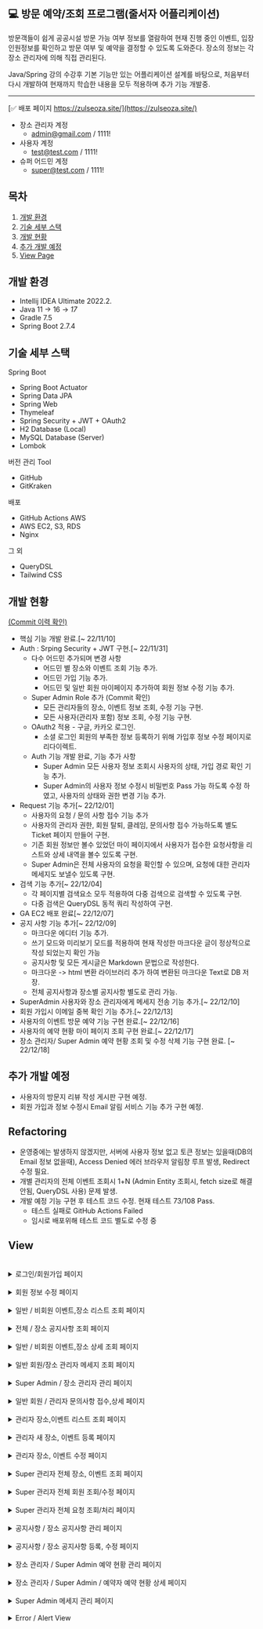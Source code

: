  💻 방문 예약/조회 프로그램(줄서자 어플리케이션)
-------------

방문객들이 쉽게 공공시설 방문 가능 여부 정보를 열람하여 현재 진행 중인 이벤트, 
입장인원정보를 확인하고 방문 여부 및 예약을 결정할 수 있도록 도와준다.
장소의 정보는 각 장소 관리자에 의해 직접 관리된다.

Java/Spring 강의 수강후 기본 기능만 있는 어플리케이션 설계를 바탕으로,
처음부터 다시 개발하여 현재까지 학습한 내용을 모두 적용하며 추가 기능 개발중. 

---

[✅ 배포 페이지 https://zulseoza.site/](https://zulseoza.site/)

- 장소 관리자 계정
    - admin@gmail.com / 1111!
- 사용자 계정
    - test@test.com / 1111!
- 슈퍼 어드민 계정
    - super@test.com / 1111!



## 목차


1. [개발 환경](#개발-환경)
2. [기술 세부 스택](#기술-세부-스택)
3. [개발 현황](#개발-현황)
4. [추가 개발 예정](#추가-개발-예정)
5. [View Page](#View)

## 개발 환경

* Intellij IDEA Ultimate 2022.2.
* Java 11 -> 16 -> *17*
* Gradle 7.5
* Spring Boot 2.7.4

## 기술 세부 스택

Spring Boot

* Spring Boot Actuator
* Spring Data JPA
* Spring Web
* Thymeleaf
* Spring Security + JWT + OAuth2
* H2 Database (Local)
* MySQL Database (Server)
* Lombok

버전 관리 Tool

* GitHub
* GitKraken

배포

* GitHub Actions AWS
* AWS EC2, S3, RDS
* Nginx

그 외

* QueryDSL
* Tailwind CSS



## 개발 현황 

[(Commit 이력 확인)](https://github.com/sussa3007/line-up-project/commits/main)

- 핵심 기능 개발 완료.[~ 22/11/10]
- Auth : Srping Security + JWT 구현.[~ 22/11/31]
    - 다수 어드민 추가되며 변경 사항
        - 어드민 별 장소와 이벤트 조회 기능 추가.
        - 어드민 가입 기능 추가.
        - 어드민 및 일반 회원 마이페이지 추가하여 회원 정보 수정 기능 추가.
    - Super Admin Role 추가 (Commit 확인)
        - 모든 관리자들의 장소, 이벤트 정보 조회, 수정 기능 구현.
        - 모든 사용자(관리자 포함) 정보 조회, 수정 기능 구현.
    - OAuth2 적용 - 구글, 카카오 로그인.
        - 소셜 로그인 회원의 부족한 정보 등록하기 위해 가입후 정보 수정 페이지로 리다이렉트.
    - Auth 기능 개발 완료, 기능 추가 사항
        - Super Admin 모든 사용자 정보 조회시 사용자의 상태, 가입 경로 확인 기능 추가.
        - Super Admin의 사용자 정보 수정시 비밀번호 Pass 가능 하도록 수정 하였고, 사용자의 상태와 권한 변경 기능 추가.
- Request 기능 추가[~ 22/12/01]
    - 사용자의 요청 / 문의 사항 접수 기능 추가
    - 사용자의 관리자 권한, 회원 탈퇴, 클레임, 문의사항 접수 가능하도록 별도 Ticket 페이지 만들어 구현.
    - 기존 회원 정보만 볼수 있었던 마이 페이지에서 사용자가 접수한 요청사항을 리스트와 상세 내역을 볼수 있도록 구현.
    - Super Admin은 전체 사용자의 요청을 확인할 수 있으며, 요청에 대한 관리자 메세지도 보낼수 있도록 구현.
- 검색 기능 추가[~ 22/12/04]
    - 각 페이지별 검색요소 모두 적용하여 다중 검색으로 검색할 수 있도록 구현.
    - 다중 검색은 QueryDSL 동적 쿼리 작성하여 구현.
- GA EC2 배포 완료[~ 22/12/07]
- 공지 사항 기능 추가[~ 22/12/09]
    - 마크다운 에디터 기능 추가.
    - 쓰기 모드와 미리보기 모드를 적용하여 현재 작성한 마크다운 글이 정상적으로 작성 되었는지 확인 가능
    - 공지사항 및 모든 게시글은 Markdown 문법으로 작성한다.
    - 마크다운 -> html 변환 라이브러리 추가 하여 변환된 마크다운 Text로 DB 저장.
    - 전체 공지사항과 장소별 공지사항 별도로 관리 가능.
- SuperAdmin 사용자와 장소 관리자에게 메세지 전송 기능 추가.[~ 22/12/10]
- 회원 가입시 이메일 중복 확인 기능 추가.[~ 22/12/13]
- 사용자의 이벤트 방문 예약 기능 구현 완료.[~ 22/12/16]
- 사용자의 예약 현황 마이 페이지 조회 구현 완료.[~ 22/12/17]
- 장소 관리자/ Super Admin 예약 현황 조회 및 수정 삭제 기능 구현 완료. [~ 22/12/18]
  

## 추가 개발 예정

- 사용자의 방문지 리뷰 작성 게시판 구현 예정.
- 회원 가입과 정보 수정시 Email 알림 서비스 기능 추가 구현 예정.



## Refactoring


- 운영중에는 발생하지 않겠지만, 서버에 사용자 정보 없고 토큰 정보는 있을때(DB의 Email 정보 없을때), Access Denied 에러 브라우저 알림창 루프 발생, Redirect 수정 필요.
- 개별 관리자의 전체 이벤트 조회시 1+N (Admin Entity 조회시, fetch size로 해결안됨, QueryDSL 사용) 문제 발생.
- 개발 예정 기능 구현 후 테스트 코드 수정. 현재 테스트 73/108 Pass.
    - 테스트 실패로 GitHub Actions Failed
    - 임시로 배포위해 테스트 코드 별도로 수정 중


## View

 </br>
 <details>
   <summary> 로그인/회원가입 페이지 </summary>

![image](https://user-images.githubusercontent.com/110886399/207334427-e2b35413-f5d0-4874-aab9-575582d239bb.png)

![image](https://user-images.githubusercontent.com/110886399/207341096-6faaa08f-d651-43f2-8ebc-8954841a66b7.png)


![image](https://user-images.githubusercontent.com/110886399/207327832-343b9fce-c0a6-4fa7-ba40-af28fc7a5a2c.png)


![image](https://user-images.githubusercontent.com/110886399/207341431-382b9815-6075-4c56-a8e0-573905bb8838.png)


 </details>

 </br>
 <details>
   <summary> 회원 정보 수정 페이지 </summary>

![image](https://user-images.githubusercontent.com/110886399/208289796-f9bd79df-09c7-40ca-8b72-1b9a21ae96f5.png)


 </details>

 </br>
 <details>
   <summary> 일반 / 비회원 이벤트,장소 리스트 조회 페이지 </summary>


![image](https://user-images.githubusercontent.com/110886399/208289848-e1e701be-78b6-41c0-99b9-65543716a082.png)



![image](https://user-images.githubusercontent.com/110886399/206916479-7f3343ad-ac8a-4cc2-98ee-66c5ae8e6269.png)



 </details>

 </br>
 <details>
   <summary> 전체 / 장소 공지사항 조회 페이지 </summary>


![image](https://user-images.githubusercontent.com/110886399/207236953-f54613fc-3729-4cc1-9556-9cc8e49d23f1.png)

![image](https://user-images.githubusercontent.com/110886399/207236994-7088f1bb-6307-4489-9e87-62cc4d2b0281.png)


 </details>



 </br>
 <details>
   <summary> 일반 / 비회원 이벤트,장소 상세 조회 페이지 </summary>

![image](https://user-images.githubusercontent.com/110886399/207237055-e1bd98f4-ffb3-42e6-b11b-e3d05eac596d.png)


![image](https://user-images.githubusercontent.com/110886399/207237104-aad4dc33-245b-42b7-9147-5969a8f0341b.png)



 </details>


 </br>
 <details>
   <summary> 일반 회원/장소 관리자 메세지 조회 페이지 </summary>



![image](https://user-images.githubusercontent.com/110886399/207237157-64d62152-8572-48e9-88c8-fbb2b051319c.png)




 </details>


 </br>
 <details>
   <summary> Super Admin / 장소 관리자 관리 페이지 </summary>



![image](https://user-images.githubusercontent.com/110886399/208290021-7bb862d8-cb78-446b-807a-6cc50997e583.png)



![image](https://user-images.githubusercontent.com/110886399/208290005-686d6a33-f23a-46e7-9d1e-aafe826d7032.png)


 </details>



 </br>
 <details>
   <summary> 일반 회원 / 관리자 문의사항 접수,상세 페이지 </summary>


![image](https://user-images.githubusercontent.com/110886399/206916501-4e0703f1-12b3-4a9e-9956-89b53483f9fc.png)


![image](https://user-images.githubusercontent.com/110886399/206916515-050fb298-7d23-46fa-9828-1c47511cd93f.png)


 </details>


 </br>
 <details>
   <summary> 관리자 장소,이벤트 리스트 조회 페이지 </summary>


![image](https://user-images.githubusercontent.com/110886399/206916595-2b9ffb89-00be-459e-9a21-36adcb083ddc.png)

![image](https://user-images.githubusercontent.com/110886399/206916645-d5ac6e13-e239-43ff-8368-11b6066bdffa.png)


 </details>

 </br>
 <details>
   <summary> 관리자 새 장소, 이벤트 등록 페이지 </summary>

![image](https://user-images.githubusercontent.com/110886399/206916664-1377d9cc-52bd-4480-8ef2-4d9117e9a8df.png)

![image](https://user-images.githubusercontent.com/110886399/206916685-215bd497-213e-47f7-8bda-05c1a887ec30.png)


 </details>


 </br>
 <details>
   <summary> 관리자 장소, 이벤트 수정 페이지 </summary>


![image](https://user-images.githubusercontent.com/110886399/206916711-b1df7049-0d4a-47f4-a792-e27e5736f54c.png)


![image](https://user-images.githubusercontent.com/110886399/206916728-b0182124-48f3-45e2-92da-f5e9306c8d49.png)

 </details>

 </br>
 <details>
   <summary> Super 관리자 전체 장소, 이벤트 조회 페이지 </summary>

![image](https://user-images.githubusercontent.com/110886399/206916825-b1aede38-1951-43fa-8baf-354792713fab.png)


![image](https://user-images.githubusercontent.com/110886399/206916837-2f8ccaf3-a079-4f47-b424-48c24df169c3.png)


 </details>

 </br>
 <details>
   <summary> Super 관리자 전체 회원 조회/수정 페이지 </summary>

![image](https://user-images.githubusercontent.com/110886399/207237454-37098e3f-d697-4afa-822f-c8e888f1ccb8.png)


![image](https://user-images.githubusercontent.com/110886399/206916943-4f2b1897-3f52-4d6a-8511-5c269cea2698.png)


 </details>


 </br>
 <details>
   <summary> Super 관리자 전체 요청 조회/처리 페이지 </summary>


![image](https://user-images.githubusercontent.com/110886399/206916978-381c1cd2-9589-4194-b689-8a6b5cd6c12a.png)

![image](https://user-images.githubusercontent.com/110886399/206917018-03b0feab-3d00-4a8d-aeae-7aebb4b2cd84.png)


 </details>

 </br>
 <details>
   <summary> 공지사항 / 장소 공지사항 관리 페이지 </summary>

![image](https://user-images.githubusercontent.com/110886399/206917050-847f3189-3684-4736-b39a-8669ff0ced2d.png)

![image](https://user-images.githubusercontent.com/110886399/206917076-61e1b106-cf44-42e5-bf0a-af36e6507503.png)



 </details>



 </br>
 <details>
   <summary> 공지사항 / 장소 공지사항 등록, 수정 페이지 </summary>

- 쓰기 모드와 미리보기 모드를 적용하여 현재 작성한 마크다운 글이 정상적으로 작성 되었는지 확인 가능


![image](https://user-images.githubusercontent.com/110886399/206917135-2d300fd9-1ca8-4b7d-9ccc-6286e4b559aa.png)



![image](https://user-images.githubusercontent.com/110886399/206917160-c39a18e3-f37b-4529-8743-ceea065486c0.png)


![image](https://user-images.githubusercontent.com/110886399/206917250-63abbc99-3e64-42ce-a334-b1286c247dd0.png)


![image](https://user-images.githubusercontent.com/110886399/206917273-a2687ae1-017f-4443-af53-068a3591e718.png)



 </details>

 </br>
 <details>
   <summary> 장소 관리자 / Super Admin 예약 현황 관리 페이지 </summary>


![image](https://user-images.githubusercontent.com/110886399/208290801-442eda63-5262-4f85-9cb6-4cdd2c3b7b16.png)



![image](https://user-images.githubusercontent.com/110886399/208290816-87e2f2c2-467b-4c90-a8ac-db25ed10dced.png)



 </details>

 </br>
 <details>
   <summary> 장소 관리자 / Super Admin / 예약자 예약 현황 상세 페이지 </summary>



![image](https://user-images.githubusercontent.com/110886399/208290786-8df4f710-f308-468c-a05c-c482b28df0e9.png)




 </details>




 </br>
 <details>
   <summary> Super Admin 메세지 관리 페이지 </summary>


![image](https://user-images.githubusercontent.com/110886399/207237542-fb7bd162-386b-43e2-8644-1529b54a0da6.png)



 </details>




 </br>
 <details>
   <summary> Error / Alert View </summary>


![에러 알림](https://user-images.githubusercontent.com/110886399/204716965-d3a7eb02-a114-43c3-b490-b382d659fc3a.png)


![알림](https://user-images.githubusercontent.com/110886399/204717088-b7646839-c3c8-45aa-9304-7bd2376bab69.png)


![image](https://user-images.githubusercontent.com/110886399/206917293-91e514b7-9308-4b25-a255-c3768de7daf2.png)


 </details>




